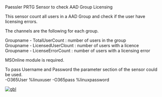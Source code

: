 Paessler PRTG Sensor to check AAD Group Licensing


This sensor count all users in a AAD Group and check if the user have licensing errors.

The channels are  the following for each group.

Groupname - TotalUserCount      : number of users in the group<br>
Groupname - LicensedUserClount  : number of users with a licence<br>
Groupname - LicenseErrorCount   : number of users with a licensing error<br>

MSOnline module is required.

To pass Username and Password the parameter section of the sensor could be used.<br>
-O365User %linuxuser -O365pass %linuxpassword

<a href="https://ibb.co/CKFP8QC"><img src="https://i.ibb.co/4Rx1tpv/gbl.png" alt="gbl" border="0"></a>
